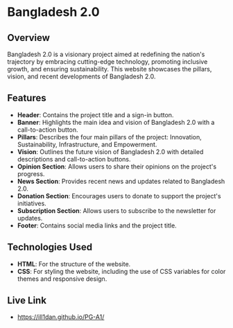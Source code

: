 # Bangladesh 2.0

## Overview
Bangladesh 2.0 is a visionary project aimed at redefining the nation's trajectory by embracing cutting-edge technology, promoting inclusive growth, and ensuring sustainability. This website showcases the pillars, vision, and recent developments of Bangladesh 2.0.

## Features
- **Header**: Contains the project title and a sign-in button.
- **Banner**: Highlights the main idea and vision of Bangladesh 2.0 with a call-to-action button.
- **Pillars**: Describes the four main pillars of the project: Innovation, Sustainability, Infrastructure, and Empowerment.
- **Vision**: Outlines the future vision of Bangladesh 2.0 with detailed descriptions and call-to-action buttons.
- **Opinion Section**: Allows users to share their opinions on the project's progress.
- **News Section**: Provides recent news and updates related to Bangladesh 2.0.
- **Donation Section**: Encourages users to donate to support the project's initiatives.
- **Subscription Section**: Allows users to subscribe to the newsletter for updates.
- **Footer**: Contains social media links and the project title.

## Technologies Used
- **HTML**: For the structure of the website.
- **CSS**: For styling the website, including the use of CSS variables for color themes and responsive design.

## Live Link
- https://ill1dan.github.io/PG-A1/
